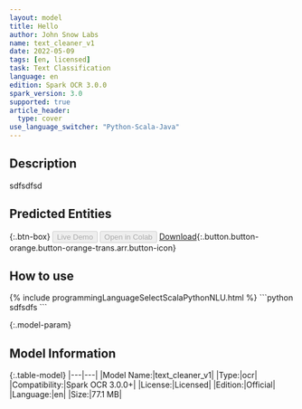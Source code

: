 ```yaml
---
layout: model
title: Hello
author: John Snow Labs
name: text_cleaner_v1
date: 2022-05-09
tags: [en, licensed]
task: Text Classification
language: en
edition: Spark OCR 3.0.0
spark_version: 3.0
supported: true
article_header:
  type: cover
use_language_switcher: "Python-Scala-Java"
---
```


## Description

sdfsdfsd

## Predicted Entities



{:.btn-box}
<button class="button button-orange" disabled>Live Demo</button>
<button class="button button-orange" disabled>Open in Colab</button>
[Download](https://s3.amazonaws.com/models-hub-auxdata/clinical/ocr/text_cleaner_v1_en_3.0.0_3.0_1652069929693.zip){:.button.button-orange.button-orange-trans.arr.button-icon}

## How to use



<div class="tabs-box" markdown="1">
{% include programmingLanguageSelectScalaPythonNLU.html %}
```python
sdfsdfs
```

</div>

{:.model-param}
## Model Information

{:.table-model}
|---|---|
|Model Name:|text_cleaner_v1|
|Type:|ocr|
|Compatibility:|Spark OCR 3.0.0+|
|License:|Licensed|
|Edition:|Official|
|Language:|en|
|Size:|77.1 MB|